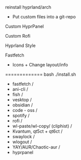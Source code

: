 reinstall hyprland/arch
- Put custom files into a git-repo

Custom HyprPanel

Custom Rofi

Hyprland Style

Fastfetch
- Icons + Change layout/info


=============
bash ./install.sh
- fastfetch /
- ani-cli /
- fish /
- vesktop /
- obsidian / 
- code - oss /
- spotify /
- rofi /
- wl-paste/wl-copy/ (cliphist) /
- Kvantum, qt5ct + qt6ct / 
- swaylock / 
- wlogout /
- YAY/AUR/Chaotic-aur /
- hyprpanel

